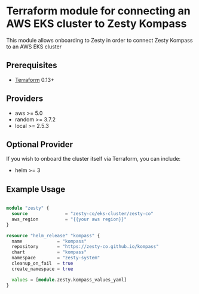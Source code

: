 # Terraform module for connecting an AWS EKS cluster to Zesty Kompass

This module allows onboarding to Zesty in order to connect Zesty Kompass
to an AWS EKS cluster

## Prerequisites

- [Terraform](https://developer.hashicorp.com/terraform/install) 0.13+

## Providers

- aws >= 5.0
- random >= 3.7.2
- local >= 2.5.3

## Optional Provider

If you wish to onboard the cluster itself via Terraform, you can include:

- helm >= 3

## Example Usage

```terraform

module "zesty" {
  source              = "zesty-co/eks-cluster/zesty-co"
  aws_region          = "{{your aws region}}"
}

resource "helm_release" "kompass" {
  name             = "kompass"
  repository       = "https://zesty-co.github.io/kompass"
  chart            = "kompass"
  namespace        = "zesty-system"
  cleanup_on_fail  = true
  create_namespace = true

  values = [module.zesty.kompass_values_yaml]
}
```

